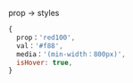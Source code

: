 prop -> styles

```jsx
{
  prop：'red100',
  val：'#f88',
  media：'(min-width：800px)',
  isHover: true,
}
```

